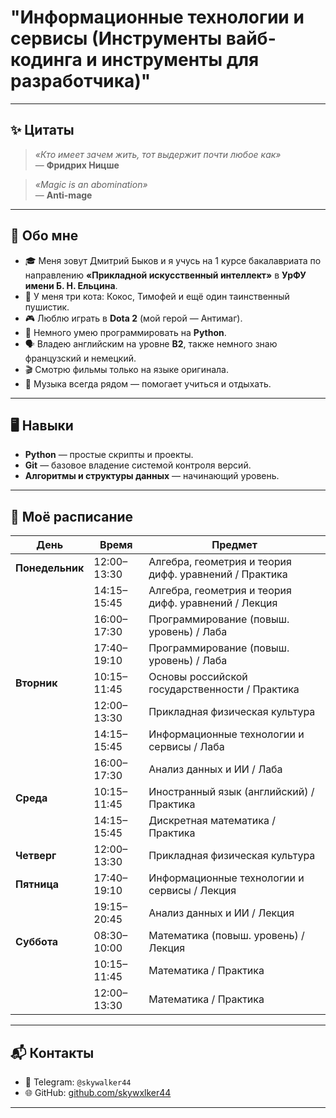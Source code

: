 # "Информационные технологии и сервисы (Инструменты вайб-кодинга и инструменты для разработчика)"

---

## ✨ Цитаты

> *«Кто имеет зачем жить, тот выдержит почти любое как»*  
> — **Фридрих Ницше**

> *«Magic is an abomination»*  
> — **Anti-mage**

---

## 🙂 Обо мне

- 🎓 Меня зовут Дмитрий Быков и я учусь на 1 курсе бакалавриата по направлению **«Прикладной искусственный интеллект»** в **УрФУ имени Б. Н. Ельцина**.  
- 🐾 У меня три кота: Кокос, Тимофей и ещё один таинственный пушистик.  
- 🎮 Люблю играть в **Dota 2** (мой герой — Антимаг).  
- 🐍 Немного умею программировать на **Python**.  
- 🗣️ Владею английским на уровне **B2**, также немного знаю французский и немецкий.  
- 🎬 Смотрю фильмы только на языке оригинала.  
- 🎵 Музыка всегда рядом — помогает учиться и отдыхать.  

---

## 🖥️ Навыки

- **Python** — простые скрипты и проекты.  
- **Git** — базовое владение системой контроля версий.  
- **Алгоритмы и структуры данных** — начинающий уровень.  

---

## 📅 Моё расписание

| День       | Время        | Предмет                                                                 |
|------------|--------------|-------------------------------------------------------------------------|
| **Понедельник** | 12:00–13:30 | Алгебра, геометрия и теория дифф. уравнений / Практика                  |
|            | 14:15–15:45 | Алгебра, геометрия и теория дифф. уравнений / Лекция                     |
|            | 16:00–17:30 | Программирование (повыш. уровень) / Лаба                                 |
|            | 17:40–19:10 | Программирование (повыш. уровень) / Лаба                                 |
| **Вторник**    | 10:15–11:45 | Основы российской государственности / Практика                         |
|            | 12:00–13:30 | Прикладная физическая культура                                           |
|            | 14:15–15:45 | Информационные технологии и сервисы / Лаба                               |
|            | 16:00–17:30 | Анализ данных и ИИ / Лаба                                                |
| **Среда**      | 10:15–11:45 | Иностранный язык (английский) / Практика                               |
|            | 14:15–15:45 | Дискретная математика / Практика                                         |
| **Четверг**    | 12:00–13:30 | Прикладная физическая культура                                         |
| **Пятница**    | 17:40–19:10 | Информационные технологии и сервисы / Лекция                           |
|            | 19:15–20:45 | Анализ данных и ИИ / Лекция                                              |
| **Суббота**    | 08:30–10:00 | Математика (повыш. уровень) / Лекция                                   |
|            | 10:15–11:45 | Математика / Практика                                                    |
|            | 12:00–13:30 | Математика / Практика                                                    |

---

## 📬 Контакты

- 💬 Telegram: `@skywalker44`  
- 🌐 GitHub: [github.com/skywxlker44](https://github.com/skywxlker44)  

---
